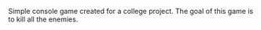 Simple console game created for a  college project.
The goal of this game is to kill all the enemies.
